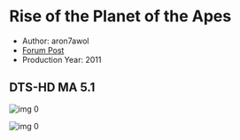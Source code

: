 # Rise of the Planet of the Apes

* Author: aron7awol
* [Forum Post](https://www.avsforum.com/threads/bass-eq-for-filtered-movies.2995212/post-57687736)
* Production Year: 2011

## DTS-HD MA 5.1

![img 0](https://i.imgur.com/MlvuvJi.jpg)

![img 0](https://i.imgur.com/TwefxAp.jpg)

